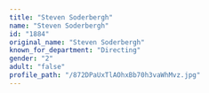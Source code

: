 ```yaml
---
title: "Steven Soderbergh"
name: "Steven Soderbergh"
id: "1884"
original_name: "Steven Soderbergh"
known_for_department: "Directing"
gender: "2"
adult: "false"
profile_path: "/872DPaUxTlAOhxBb70h3vaWhMvz.jpg"
---
```

